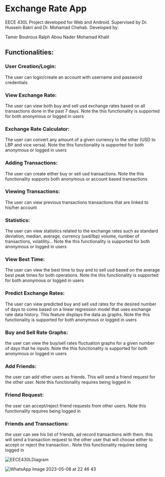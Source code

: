 # Exchange Rate App
EECE 430L Project developed for Web and Android. Supervised by Dr. Hussein Bakri and Dr. Mohamad Chehab. Developed by:

Tamer Boutrous
Ralph Abou Nader
Mohamad Khalil

## Functionalities:

### User Creation/Login: 
The user can login/create an account with username and password credentials

### View Exchange Rate:
The user can view both buy and sell usd exchange rates based on all transactions done in the past 7 days. Note the this functionality is supported for both anonymous or logged in users

### Exchange Rate Calculator:
The user can convert any amount of a given currency to the other (USD to LBP and vice versa). Note the this functionality is supported for both anonymous or logged in users

### Adding Transactions:
The user can create either buy or sell usd transactions. Note the this functionality supports both anonymous or account based transactions

### Viewing Transactions:
The user can view previous transactions transactions that are linked to his/her account

### Statistics:
The user can view statistics related to the exchange rates such as standard deviation, median, average, currency (usd/lbp) volume, number of transactions, volatility… Note the this functionality is supported for both anonymous or logged in users

### View Best Time:
The user can view the best time to buy and to sell usd based on the average best peak times for both operations. Note the this functionality is supported for both anonymous or logged in users

### Predict Exchange Rates:
The user can view predicted buy and sell usd rates for the desired number of days to come based on a linear regression model that uses exchange rate data history. This feature displays the data as graphs. Note the this functionality is supported for both anonymous or logged in users

### Buy and Sell Rate Graphs:
the user can view the buy/sell rates fluctuation graphs for a given number of days that he inputs. Note the this functionality is supported for both anonymous or logged in users

### Add Friends:
the user can add other users as friends. This will send a friend request for the other user. Note this functionality requires being logged in

### Friend Request:
the user can accept/reject friend requests from other users. Note this functionality requires being logged in

### Friends and Transactions:
the user can see his list of friends, ad record transactions with them. this will send a transaction request to the other user that will choose either to accept or reject the transaction.. Note this functionality requires being logged in

![EECE430LDiagram](https://user-images.githubusercontent.com/123478680/236902461-2cd03d12-be7c-4dba-ba84-32de09a0a8f8.png)

![WhatsApp Image 2023-05-08 at 22 46 43](https://user-images.githubusercontent.com/123478680/236919203-b627997e-9cc7-44fb-a19c-b283c0d57759.jpg)

